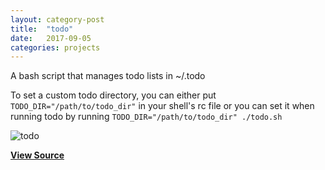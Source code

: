 ```yaml
---
layout: category-post
title:  "todo"
date:   2017-09-05
categories: projects
---
```


A bash script that manages todo lists in ~/.todo

To set a custom todo directory, you can either put `TODO_DIR="/path/to/todo_dir"` in your shell's rc file or you can set it when running todo by running `TODO_DIR="/path/to/todo_dir" ./todo.sh`

![todo](https://raw.githubusercontent.com/simoniz0r/todo/master/Screenshot.png)


**[View Source](https://github.com/simoniz0r/todo)**
